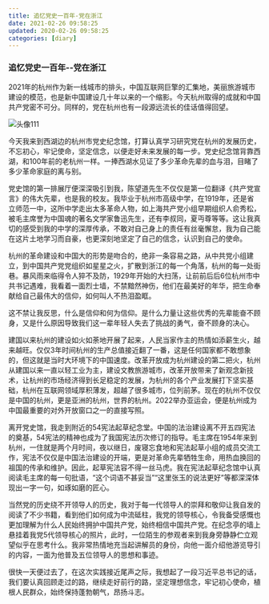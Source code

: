 ```yaml
---
title: 追忆党史一百年-党在浙江
date: 2021-02-26 09:58:25
updated: 2020-02-26 09:58:25
categories: [diary]
---
```


### 追忆党史一百年--党在浙江

 2021年的杭州作为新一线城市的排头，中国互联网巨擎的汇集地，美丽旅游城市建设的模范，也是新中国建设几十年以来的一个缩影。今天杭州取得的成就和中国共产党密不可分。同样的，党在杭州也有一段源远流长的佳话值得回望。

![头像111](/images/2-在杭州党史馆参观.jpg)

​       今天我来到西湖边的杭州市党史纪念馆，打算认真学习研究党在杭州的发展历史，不忘初心，牢记使命，坚定信念，以便走好未来发展的每一步。党史纪念馆背靠西湖，和100年前的老杭州一样。一捧西湖水见证了多少革命先辈的血与泪，目睹了多少革命家庭的离与别。

​      党史馆的第一排展厅便深深吸引到我，陈望道先生不仅仅是第一位翻译《共产党宣言》的伟大先辈，也是我的校友。我毕业于杭州市高级中学，在1919年，还是省立师范一中，这所中学走出太多革命人物，如上海共产党小组早期组织人俞秀松，被毛主席誉为中国魂的著名文学家鲁迅先生，还有李叔同，夏丏尊等等。这让我真切的感受到我的中学的深厚传承，不敢对自己身上的责任有丝毫懈怠，我为自己能在这片土地学习而自豪，也更深刻地坚定了自己的信念，认识到自己的使命。

  杭州的革命建设和中国大的形势是吻合的，绝非一条容易之路，从中共党小组建立，到中国共产党党组织如星星之火，扩散到浙江的每一个角落，杭州的每一处街巷。暴风雨来临得令人猝不及防，1929年开始的大扫荡，让前前后后6位杭州市中共书记遇难，我看着一面烈士墙，不禁黯然神伤，他们在最美好的年华，把生命奉献给自己最伟大的信仰，如何叫人不热泪盈眶。

   这不禁让我反思，什么是信仰和何为信仰。是什么力量让这些优秀的先辈能奋不顾身，又是什么原因导致我们这一辈年轻人失去了挑战的勇气，奋不顾身的决心。                    

   建国以来杭州的建设如火如荼地开展了起来，人民当家作主的热情如添薪生火，越来越旺。仅仅3年时间杭州的生产总值接近翻了一番，这是任何国家都不敢想象的，但这就是当时大环境下的中国速度。改革开放成为杭州建设的第二把火，杭州从建国以来一直以轻工业为主，建设文教旅游城市，改革开放带来了新观念新技术，让杭州的市场经济得到长足稳定的发展，为杭州的各个产业发展打下坚实基础，杭州在互联网领域厚积薄发，超越了很多城市，位列前茅。现在的杭州不仅仅是中国的杭州，更是亚洲的杭州，世界的杭州。2022举办亚运会，便是杭州成为中国最重要的对外开放窗口之一的直接写照。 

离开党史馆，我走到附近的54宪法起草纪念堂。中国的法治建设离不开五四宪法的奠基，54宪法的精神也成为了我国宪法历次修订的指导。毛主席在1954年来到杭州，一住就是两个月时间，夜以继日，废寝忘食地和宪法起草小组的成员交流工作，宪法不仅仅是中国法治建设的开端，更是对革命先辈牺牲生命，用热血换回的祖国的传承和维护。因此，起草宪法容不得一丝马虎。我在宪法起草纪念馆中认真阅读毛主席的每一句批语，“这个词语不甚妥当”“这里张玉的说法更好”等都深深体现出一字一句，如琢如磨的匠心。

  当然党的历史绕不开领导人的历史，我对于每一代领导人的崇拜和敬仰让我自发的阅读了不少书籍，看到他们如何成为中流砥柱，我党的领导核心，令我备受感慨也更加理解为什么人民始终拥护中国共产党，始终相信中国共产党。在纪念亭的墙上悬挂着我党5代领导核心的照片，此时，一位陌生的参观者来到我身旁静静伫立观望似乎在思考什么。我非常热情地充当起讲解员的身份，向他一面介绍他游览导引的内容，一面为他普及五位领导人的思想和事迹。

  

 

  很快一天便过去了，在这次实践接近尾声之际，我想起了一段习近平总书记的话，我们要认真回顾走过的路，继续走好前行的路，坚定理想信念，牢记初心使命，植根人民群众，始终保持蓬勃朝气，昂扬斗志。

 


